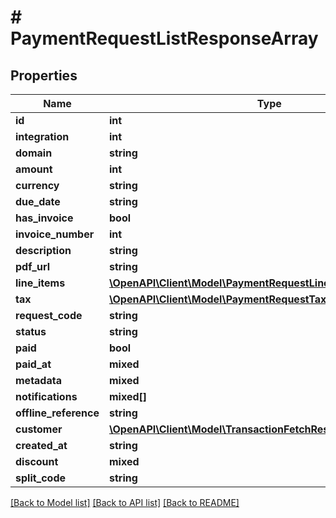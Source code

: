 # # PaymentRequestListResponseArray

## Properties

Name | Type | Description | Notes
------------ | ------------- | ------------- | -------------
**id** | **int** |  |
**integration** | **int** |  |
**domain** | **string** |  |
**amount** | **int** |  |
**currency** | **string** |  |
**due_date** | **string** |  |
**has_invoice** | **bool** |  |
**invoice_number** | **int** |  |
**description** | **string** |  |
**pdf_url** | **string** |  |
**line_items** | [**\OpenAPI\Client\Model\PaymentRequestLineItemsArray[]**](PaymentRequestLineItemsArray.md) |  |
**tax** | [**\OpenAPI\Client\Model\PaymentRequestTaxArray[]**](PaymentRequestTaxArray.md) |  |
**request_code** | **string** |  |
**status** | **string** |  |
**paid** | **bool** |  |
**paid_at** | **mixed** |  |
**metadata** | **mixed** |  |
**notifications** | **mixed[]** |  |
**offline_reference** | **string** |  |
**customer** | [**\OpenAPI\Client\Model\TransactionFetchResponseDataCustomer**](TransactionFetchResponseDataCustomer.md) |  |
**created_at** | **string** |  |
**discount** | **mixed** |  |
**split_code** | **string** |  |

[[Back to Model list]](../../README.md#models) [[Back to API list]](../../README.md#endpoints) [[Back to README]](../../README.md)
